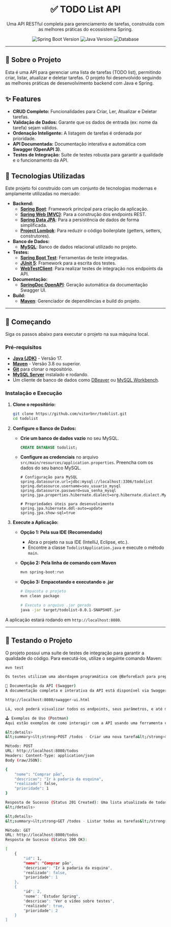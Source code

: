 <h1 align="center">
  ✅ TODO List API
</h1>

<p align="center">
  Uma API RESTful completa para gerenciamento de tarefas, construída com as melhores práticas do ecossistema Spring.
</p>

<p align="center">
  <img src="https://img.shields.io/badge/Spring_Boot-3.3.1-6DB33F?style=for-the-badge&logo=springboot" alt="Spring Boot Version" />
  <img src="https://img.shields.io/badge/Java-17+-ED8B00?style=for-the-badge&logo=openjdk" alt="Java Version" />
  <img src="https://img.shields.io/badge/Database-MySQL-blue?style=for-the-badge&logo=mysql" alt="Database" />
</p>

---

## 📜 Sobre o Projeto

Esta é uma API para gerenciar uma lista de tarefas (TODO list), permitindo criar, listar, atualizar e deletar tarefas. O projeto foi desenvolvido seguindo as melhores práticas de desenvolvimento backend com Java e Spring.

## ✨ Features

-   **CRUD Completo:** Funcionalidades para Criar, Ler, Atualizar e Deletar tarefas.
-   **Validação de Dados:** Garante que os dados de entrada (ex: nome da tarefa) sejam válidos.
-   **Ordenação Inteligente:** A listagem de tarefas é ordenada por prioridade.
-   **API Documentada:** Documentação interativa e automática com **Swagger (OpenAPI 3)**.
-   **Testes de Integração:** Suíte de testes robusta para garantir a qualidade e o funcionamento da API.

## 🚀 Tecnologias Utilizadas

Este projeto foi construído com um conjunto de tecnologias modernas e amplamente utilizadas no mercado:

-   **Backend:**
    -   [**Spring Boot**](https://spring.io/projects/spring-boot): Framework principal para criação da aplicação.
    -   [**Spring Web (MVC)**](https://docs.spring.io/spring-framework/reference/web/webmvc.html): Para a construção dos endpoints REST.
    -   [**Spring Data JPA**](https://spring.io/projects/spring-data-jpa): Para a persistência de dados de forma simplificada.
    -   [**Project Lombok**](https://projectlombok.org/): Para reduzir o código boilerplate (getters, setters, construtores).
-   **Banco de Dados:**
    -   [**MySQL**](https://dev.mysql.com/downloads/): Banco de dados relacional utilizado no projeto.
-   **Testes:**
    -   [**Spring Boot Test**](https://docs.spring.io/spring-boot/docs/current/reference/html/features.html#features.testing): Ferramentas de teste integradas.
    -   [**JUnit 5**](https://junit.org/junit5/): Framework para a escrita dos testes.
    -   [**WebTestClient**](https://docs.spring.io/spring-framework/reference/testing/webtestclient.html): Para realizar testes de integração nos endpoints da API.
-   **Documentação:**
    -   [**SpringDoc OpenAPI**](https://springdoc.org/): Geração automática da documentação Swagger UI.
-   **Build:**
    -   [**Maven**](https://maven.apache.org/): Gerenciador de dependências e build do projeto.

---

## 🏁 Começando

Siga os passos abaixo para executar o projeto na sua máquina local.

### Pré-requisitos

-   [**Java (JDK)**](https://www.oracle.com/java/technologies/downloads/) - Versão 17.
-   [**Maven**](https://maven.apache.org/download.cgi) - Versão 3.8 ou superior.
-   [**Git**](https://git-scm.com/downloads) para clonar o repositório.
-   [**MySQL Server**](https://dev.mysql.com/downloads/) instalado e rodando.
-   Um cliente de banco de dados como [DBeaver](https://dbeaver.io/) ou [MySQL Workbench](https://www.mysql.com/products/workbench/).

### Instalação e Execução

1.  **Clone o repositório:**
    ```sh
    git clone https://github.com/vitorbnr/todolist.git
    cd todolist
    ```

2.  **Configure o Banco de Dados:**
    * **Crie um banco de dados vazio** no seu MySQL.
        ```sql
        CREATE DATABASE todolist;
        ```
    * **Configure as credenciais** no arquivo `src/main/resources/application.properties`. Preencha com os dados do seu banco MySQL.

        ```properties
        # Configuração para MySQL
        spring.datasource.url=jdbc:mysql://localhost:3306/todolist
        spring.datasource.username=seu_usuario_mysql
        spring.datasource.password=sua_senha_mysql
        spring.jpa.properties.hibernate.dialect=org.hibernate.dialect.MySQLDialect

        # Propriedades úteis para desenvolvimento
        spring.jpa.hibernate.ddl-auto=update
        spring.jpa.show-sql=true
        ```

3.  **Execute a Aplicação:**
    * **Opção 1: Pela sua IDE (Recomendado)**
        * Abra o projeto na sua IDE (IntelliJ, Eclipse, etc.).
        * Encontre a classe `TodolistApplication.java` e execute o método `main`.

    * **Opção 2: Pela linha de comando com Maven**
        ```sh
        mvn spring-boot:run
        ```
    * **Opção 3: Empacotando e executando o .jar**
        ```sh
        # Empacota o projeto
        mvn clean package

        # Executa o arquivo .jar gerado
        java -jar target/todolist-0.0.1-SNAPSHOT.jar
        ```

A aplicação estará rodando em `http://localhost:8080`.

---

## 🧪 Testando o Projeto

O projeto possui uma suíte de testes de integração para garantir a qualidade do código. Para executá-los, utilize o seguinte comando Maven:

```sh
mvn test

Os testes utilizam uma abordagem programática com @BeforeEach para preparar um ambiente limpo para cada teste, garantindo que sejam independentes e previsíveis.

📖 Documentação da API (Swagger)
A documentação completa e interativa da API está disponível via Swagger UI. Após iniciar a aplicação, acesse o seguinte endereço no seu navegador:

http://localhost:8080/swagger-ui.html

Lá, você poderá visualizar todos os endpoints, seus parâmetros, e até mesmo testá-los diretamente pelo navegador.

🕹️ Exemplos de Uso (Postman)
Aqui estão exemplos de como interagir com a API usando uma ferramenta como o Postman.

&lt;details>
&lt;summary>&lt;strong>POST /todos - Criar uma nova tarefa&lt;/strong>&lt;/summary>

Método: POST
URL: http://localhost:8080/todos
Headers: Content-Type: application/json
Body (raw/JSON):

{
    "nome": "Comprar pão",
    "descricao": "Ir à padaria da esquina",
    "realizado": false,
    "prioridade": 1
}

Resposta de Sucesso (Status 201 Created): Uma lista atualizada de todas as tarefas.
&lt;/details>

&lt;details>
&lt;summary>&lt;strong>GET /todos - Listar todas as tarefas&lt;/strong>&lt;/summary>

Método: GET
URL: http://localhost:8080/todos
Resposta de Sucesso (Status 200 OK):

[
    {
        "id": 1,
        "nome": "Comprar pão",
        "descricao": "Ir à padaria da esquina",
        "realizado": false,
        "prioridade": 1
    },
    {
        "id": 2,
        "nome": "Estudar Spring",
        "descricao": "Ver o vídeo sobre testes",
        "realizado": true,
        "prioridade": 2
    }
]

